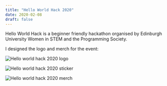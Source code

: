 ```yaml
---
title: "Hello World Hack 2020"
date: 2020-02-08
draft: false
---
```


Hello World Hack is a beginner friendly hackathon organised by Edinburgh University Women in STEM and the Programming Society.

I designed the logo and merch for the event:

![Hello world hack 2020 logo](/hello-world-hack/logo-2020.png)

![Hello world hack 2020 sticker](/hello-world-hack/sticker-2020.png)

![Hello world hack 2020 merch](/hello-world-hack/merch-2020.png)